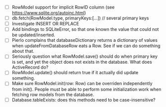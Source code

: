 - [ ] RowModel support for implicit RowID column (see https://www.sqlite.org/autoinc.html)
- [ ] db.fetch(RowModel.type, primaryKeys:[...])    // several primary keys
- [ ] Investigate INSERT OR REPLACE
- [ ] Add bindings to SQLiteError, so that one known the value that could not be updated/inserted.
- [ ] Pierlo complains that databaseDictionary returns a dictionary of values when updateFromDatabaseRow eats a Row. See if we can do something about that.
- [ ] Seriously question what RowModel.save() should do when primary key is set, and yet the object does not exists in the database. What does ActiveRecord do?
- [ ] RowModel.update() should return true if it actually did update something.
- [ ] Make sure RowModel.init(row: Row) can be overriden independently from init(). People must be able to perform some initialization work when fetching row models from the database.
- [ ] Database.tableExists: does this methods need to be case-insensitive?